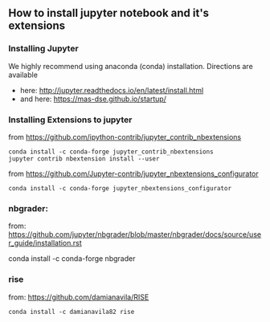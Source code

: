 ## How to install jupyter notebook and it's extensions

### Installing Jupyter
We highly recommend using anaconda (conda) installation. Directions are available 
* here: http://jupyter.readthedocs.io/en/latest/install.html
* and here: https://mas-dse.github.io/startup/

### Installing Extensions to jupyter

from https://github.com/ipython-contrib/jupyter_contrib_nbextensions
```
conda install -c conda-forge jupyter_contrib_nbextensions
jupyter contrib nbextension install --user
```

from https://github.com/Jupyter-contrib/jupyter_nbextensions_configurator
```
conda install -c conda-forge jupyter_nbextensions_configurator
```

### nbgrader:

from: https://github.com/jupyter/nbgrader/blob/master/nbgrader/docs/source/user_guide/installation.rst

conda install -c conda-forge nbgrader

### rise

from: https://github.com/damianavila/RISE

```
conda install -c damianavila82 rise
```
